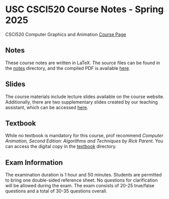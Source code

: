 # USC CSCI520 Course Notes - Spring 2025

CSCI520 Computer Graphics and Animation [Course Page](https://viterbi-web.usc.edu/~jbarbic/cs520-s25/)

## Notes
These course notes are written in LaTeX. The source files can be found in the [notes](./notes) directory, and the compiled PDF is available [here](./note.pdf).

## Slides
The course materials include lecture slides available on the course website. Additionally, there are two supplementary slides created by our teaching assistant, which can be accessed [here](./slides/).

## Textbook
While no textbook is mandatory for this course, prof recommend *Computer Animation, Second Edition: Algorithms and Techniques by Rick Parent*. You can access the digital copy in the [textbook](./textbook/) directory.

## Exam Information
The examination duration is 1 hour and 50 minutes. Students are permitted to bring one double-sided reference sheet. No questions for clarification will be allowed during the exam. The exam consists of 20-25 true/false questions and a total of 30-35 questions overall.